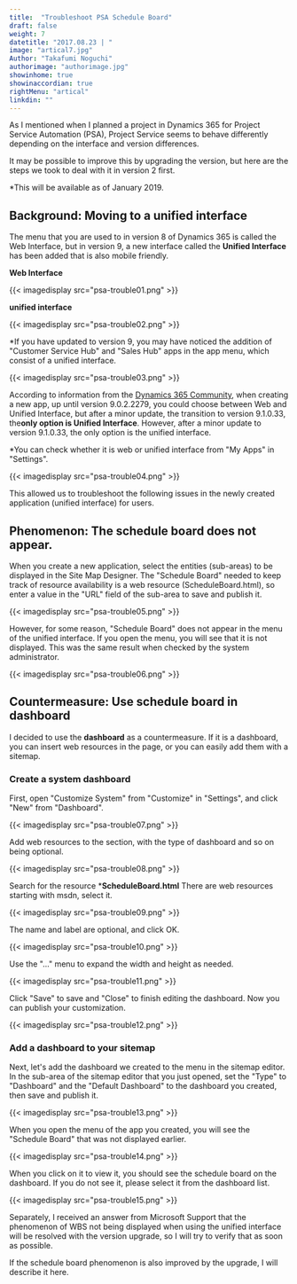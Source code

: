 ```yaml
---
title:  "Troubleshoot PSA Schedule Board"
draft: false
weight: 7
datetitle: "2017.08.23 | "
image: "artical7.jpg"
Author: "Takafumi Noguchi"
authorimage: "authorimage.jpg"
showinhome: true
showinaccordian: true
rightMenu: "artical"
linkdin: ""
---
```

<!-- Intro  -->
As I mentioned when I planned a project in Dynamics 365 for Project Service Automation (PSA), Project Service seems to behave differently depending on the interface and version differences.

It may be possible to improve this by upgrading the version, but here are the steps we took to deal with it in version 2 first.

*This will be available as of January 2019.


## Background: Moving to a unified interface
The menu that you are used to in version 8 of Dynamics 365 is called the Web Interface, but in version 9, a new interface called the **Unified Interface** has been added that is also mobile friendly.

<!-- Center -->
**Web Interface**
<!-- Image= psa-trouble01.png -->
{{< imagedisplay src="psa-trouble01.png" >}}

**unified interface**
<!-- Image= psa-trouble02.png -->
{{< imagedisplay src="psa-trouble02.png" >}}


*If you have updated to version 9, you may have noticed the addition of "Customer Service Hub" and "Sales Hub" apps in the app menu, which consist of a unified interface.
<!-- Image= psa-trouble03.png -->
{{< imagedisplay src="psa-trouble03.png" >}}


According to information from the [Dynamics 365 Community](https://community.dynamics.com/crm/b/bringyourcode2life/posts/dynamics-365-app-designer-web-interface-is-going-to-be-already-deprecated), when creating a new app, up until version 9.0.2.2279, you could choose between Web and Unified Interface, but after a minor update, the transition to version 9.1.0.33, the**only option is Unified Interface**. However, after a minor update to version 9.1.0.33, the only option is the unified interface.

*You can check whether it is web or unified interface from "My Apps" in "Settings".
<!-- Image= psa-trouble04.png -->
{{< imagedisplay src="psa-trouble04.png" >}}


This allowed us to troubleshoot the following issues in the newly created application (unified interface) for users.

## Phenomenon: The schedule board does not appear.
When you create a new application, select the entities (sub-areas) to be displayed in the Site Map Designer. The "Schedule Board" needed to keep track of resource availability is a web resource (ScheduleBoard.html), so enter a value in the "URL" field of the sub-area to save and publish it.
<!-- Image= psa-trouble05.png -->
{{< imagedisplay src="psa-trouble05.png" >}}


However, for some reason, "Schedule Board" does not appear in the menu of the unified interface.
If you open the menu, you will see that it is not displayed. This was the same result when checked by the system administrator.
<!-- Image= psa-trouble06.png -->
{{< imagedisplay src="psa-trouble06.png" >}}


## Countermeasure: Use schedule board in dashboard
I decided to use the **dashboard** as a countermeasure.
If it is a dashboard, you can insert web resources in the page, or you can easily add them with a sitemap.

### Create a system dashboard
First, open "Customize System" from "Customize" in "Settings", and click "New" from "Dashboard".
<!-- Image= psa-trouble07.png -->
{{< imagedisplay src="psa-trouble07.png" >}}


Add web resources to the section, with the type of dashboard and so on being optional.
<!-- Image= psa-trouble08.png -->
{{< imagedisplay src="psa-trouble08.png" >}}


Search for the resource ***ScheduleBoard.html** There are web resources starting with msdn, select it.
<!-- Image= psa-trouble09.png -->
{{< imagedisplay src="psa-trouble09.png" >}}


The name and label are optional, and click OK.
<!-- Image= psa-trouble10.png -->
{{< imagedisplay src="psa-trouble10.png" >}}


Use the "..." menu to expand the width and height as needed.
<!-- Image= psa-trouble11.png -->
{{< imagedisplay src="psa-trouble11.png" >}}


Click "Save" to save and "Close" to finish editing the dashboard. Now you can publish your customization.
<!-- Image= psa-trouble12.png -->
{{< imagedisplay src="psa-trouble12.png" >}}


### Add a dashboard to your sitemap
Next, let's add the dashboard we created to the menu in the sitemap editor. In the sub-area of the sitemap editor that you just opened, set the "Type" to "Dashboard" and the "Default Dashboard" to the dashboard you created, then save and publish it.
<!-- Image= psa-trouble13.png -->
{{< imagedisplay src="psa-trouble13.png" >}}


When you open the menu of the app you created, you will see the "Schedule Board" that was not displayed earlier.
<!-- Image= psa-trouble14.png -->
{{< imagedisplay src="psa-trouble14.png" >}}


When you click on it to view it, you should see the schedule board on the dashboard. If you do not see it, please select it from the dashboard list.
<!-- Image= psa-trouble15.png -->
{{< imagedisplay src="psa-trouble15.png" >}}


Separately, I received an answer from Microsoft Support that the phenomenon of WBS not being displayed when using the unified interface will be resolved with the version upgrade, so I will try to verify that as soon as possible.

If the schedule board phenomenon is also improved by the upgrade, I will describe it here.     
&nbsp;